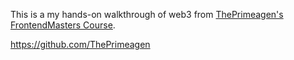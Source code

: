 This is a my hands-on walkthrough of web3 from <a href="https://frontendmasters.com/courses/web3-smart-contracts/" target="_blank">ThePrimeagen's FrontendMasters Course</a>.

https://github.com/ThePrimeagen
